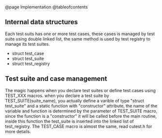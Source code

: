 @page Implementation
@tableofcontents

## Internal data structures

Each test suits has one or more test cases, these cases is managed by test suite using double linked list, the same method is used by test registry to manage its test suites.

- struct test_case
- struct test_suite
- struct test_registry

## Test suite and case management
The magic happens when you declare test suites or define test cases using TEST_XXX macros. when you declare a test suite by TEST_SUITE(suite_name), you actually define a varible of type "struct test_suite" and a static function with "constructor" attribute, the name of the variable and function is determined by the parameter of TEST_SUITE macro, since the function is a "constructor" it will be called before the main routine, inside this function the test_suite is inserted into the linked list of test_registry. The TEST_CASE macro is almost the same, read cutest.h for more details.